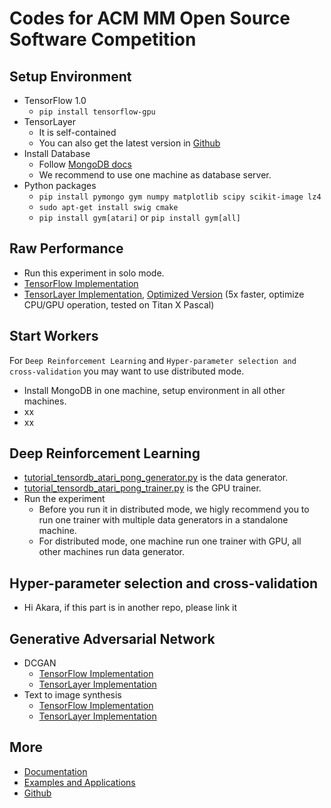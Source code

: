# Codes for ACM MM Open Source Software Competition

## Setup Environment
* TensorFlow 1.0
  * `pip install tensorflow-gpu`
* TensorLayer 
  * It is self-contained
  * You can also get the latest version in [Github](https://github.com/zsdonghao/tensorlayer)
* Install Database
  * Follow [MongoDB docs](https://docs.mongodb.com/manual/installation/)
  * We recommend to use one machine as database server.
* Python packages
  * `pip install pymongo gym numpy matplotlib scipy scikit-image lz4`
  * `sudo apt-get install swig cmake`
  * `pip install gym[atari]` or `pip install gym[all]` 

## Raw Performance
* Run this experiment in solo mode.
* [TensorFlow Implementation](https://www.tensorflow.org/tutorials/deep_cnn)
* [TensorLayer Implementation](https://github.com/akaraspt/tl_paper/blob/master/cifar10.py), [Optimized Version](https://github.com/zsdonghao/tensorlayer/blob/master/example/tutorial_cifar10_tfrecord.py) (5x faster, optimize CPU/GPU operation, tested on Titan X Pascal)

## Start Workers
For `Deep Reinforcement Learning` and `Hyper-parameter selection and cross-validation` you may want to use distributed mode.
* Install MongoDB in one machine, setup environment in all other machines.
* xx
* xx

## Deep Reinforcement Learning
* [tutorial_tensordb_atari_pong_generator.py](https://github.com/akaraspt/tl_paper/blob/master/tutorial_tensordb_atari_pong_generator.py) is the data generator.
* [tutorial_tensordb_atari_pong_trainer.py](https://github.com/akaraspt/tl_paper/blob/master/tutorial_tensordb_atari_pong_trainer.py) is the GPU trainer.
* Run the experiment
  * Before you run it in distributed mode, we higly recommend you to run one trainer with multiple data generators in a standalone machine.
  * For distributed mode, one machine run one trainer with GPU, all other machines run data generator.

## Hyper-parameter selection and cross-validation
* Hi Akara, if this part is in another repo, please link it

## Generative Adversarial Network
* DCGAN
  * [TensorFlow Implementation](https://github.com/carpedm20/DCGAN-tensorflow)
  * [TensorLayer Implementation](https://github.com/zsdonghao/dcgan)
* Text to image synthesis
  * [TensorFlow Implementation](https://github.com/paarthneekhara/text-to-image)
  * [TensorLayer Implementation](https://github.com/zsdonghao/text-to-image)

  
## More
* [Documentation](http://tensorlayer.readthedocs.io)
* [Examples and Applications](http://tensorlayer.readthedocs.io/en/latest/user/example.html)
* [Github](https://github.com/zsdonghao/tensorlayer)
